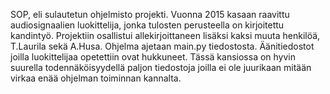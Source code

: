 SOP, eli sulautetun ohjelmisto projekti. Vuonna 2015 kasaan raavittu audiosignaalien luokittelija, jonka tulosten perusteella on kirjoitettu kandintyö. Projektiin osallistui allekirjoittaneen lisäksi kaksi muuta henkilöä, T.Laurila sekä A.Husa. Ohjelma ajetaan main.py tiedostosta. Äänitiedostot joilla luokittelijaa opetettiin ovat hukkuneet.
Tässä kansiossa on hyvin suurella todennäköisyydellä paljon tiedostoja joilla ei ole juurikaan mitään virkaa enää ohjelman toiminnan kannalta.

